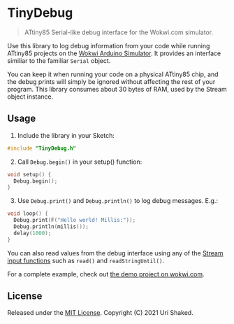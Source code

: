 # TinyDebug

> ATtiny85 Serial-like debug interface for the Wokwi.com simulator.

Use this library to log debug information from your code while running ATtiny85 projects on the [Wokwi Arduino Simulator](https://wokwi.com). It provides an interface similiar to the familiar `Serial` object.

You can keep it when running your code on a physical ATtiny85 chip, and the debug prints will simply be ignored without affecting the rest of your program. This library consumes about 30 bytes of RAM, used by the Stream object instance.

## Usage

1. Include the library in your Sketch:

```cpp
#include "TinyDebug.h"
```

2. Call `Debug.begin()` in your setup() function:

```cpp
void setup() {
  Debug.begin();
}
```

3. Use `Debug.print()` and `Debug.println()` to log debug messages. E.g.:

```cpp
void loop() {
  Debug.print(F("Hello world! Millis:"));
  Debug.println(millis());
  delay(1000);
}
```

You can also read values from the debug interface using any of the [Stream input functions](https://www.arduino.cc/reference/en/language/functions/communication/stream/) such as `read()` and `readStringUntil()`.

For a complete example, check out [the demo project on wokwi.com](https://wokwi.com/arduino/projects/300650387867697672).

## License

Released under the [MIT License](LICENSE). Copyright (C) 2021 Uri Shaked.
